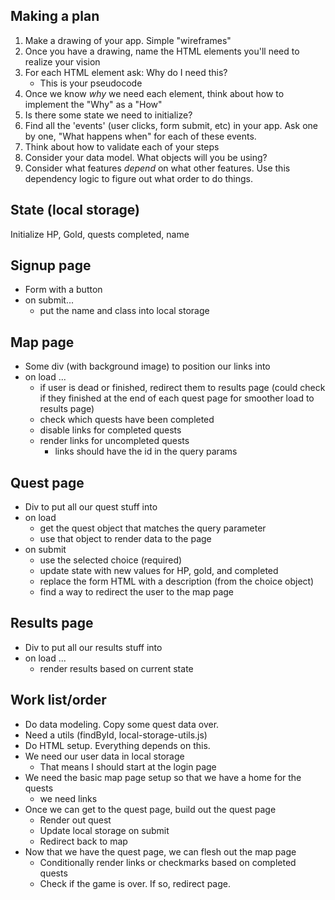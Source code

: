 ## Making a plan
1) Make a drawing of your app. Simple "wireframes"
2) Once you have a drawing, name the HTML elements you'll need to realize your vision
3) For each HTML element ask: Why do I need this?
    - This is your pseudocode
4) Once we know _why_ we need each element, think about how to implement the "Why" as a "How"
5) Is there some state we need to initialize?
6) Find all the 'events' (user clicks, form submit, etc) in your app. Ask one by one, "What happens when" for each of these events.
7) Think about how to validate each of your steps
8) Consider your data model. What objects will you be using?
9) Consider what features _depend_ on what other features. Use this dependency logic to figure out what order to do things.


## State (local storage)
Initialize HP, Gold, quests completed, name

## Signup page
 - Form with a button
 - on submit...
    - put the name and class into local storage

## Map page
 - Some div (with background image) to position our links into
 - on load ...
    - if user is dead or finished, redirect them to results page (could check if they finished at the end of each quest page for smoother load to results page)
    - check which quests have been completed
    - disable links for completed quests
    - render links for uncompleted quests
        - links should have the id in the query params

## Quest page
 - Div to put all our quest stuff into
 - on load
    - get the quest object that matches the query parameter
    - use that object to render data to the page
 - on submit
    - use the selected choice (required)
    - update state with new values for HP, gold, and completed
    - replace the form HTML with a description (from the choice object)
    - find a way to redirect the user to the map page

## Results page
 - Div to put all our results stuff into
 - on load ...
    - render results based on current state

## Work list/order
 - Do data modeling. Copy some quest data over.
 - Need a utils (findById, local-storage-utils.js)
 - Do HTML setup. Everything depends on this.
 - We need our user data in local storage
    - That means I should start at the login page
 - We need the basic map page setup so that we have a home for the quests
    - we need links
 - Once we can get to the quest page, build out the quest page
    - Render out quest
    - Update local storage on submit
    - Redirect back to map
 - Now that we have the quest page, we can flesh out the map page
    - Conditionally render links or checkmarks based on completed quests
    - Check if the game is over. If so, redirect page.
